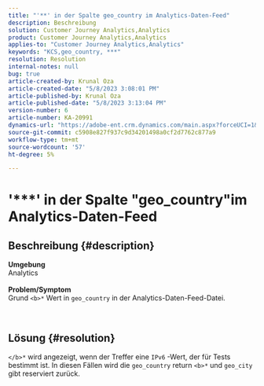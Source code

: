 ```yaml
---
title: "'**' in der Spalte geo_country im Analytics-Daten-Feed"
description: Beschreibung
solution: Customer Journey Analytics,Analytics
product: Customer Journey Analytics,Analytics
applies-to: "Customer Journey Analytics,Analytics"
keywords: "KCS,geo_country, ***"
resolution: Resolution
internal-notes: null
bug: true
article-created-by: Krunal Oza
article-created-date: "5/8/2023 3:08:01 PM"
article-published-by: Krunal Oza
article-published-date: "5/8/2023 3:13:04 PM"
version-number: 6
article-number: KA-20991
dynamics-url: "https://adobe-ent.crm.dynamics.com/main.aspx?forceUCI=1&pagetype=entityrecord&etn=knowledgearticle&id=6da6c01c-b2ed-ed11-8849-6045bd006268"
source-git-commit: c5908e827f937c9d34201498a0cf2d7762c877a9
workflow-type: tm+mt
source-wordcount: '57'
ht-degree: 5%

---
```


# &#39;\*\*\*&#39; in der Spalte &quot;geo_country&quot;im Analytics-Daten-Feed

## Beschreibung {#description}

<b>Umgebung</b><br>Analytics<br> <br><b>Problem/Symptom</b><br>Grund `<b>*` Wert in `geo_country` in der Analytics-Daten-Feed-Datei.



 

## Lösung {#resolution}

`</b>*` wird angezeigt, wenn der Treffer eine `IPv6` -Wert, der für Tests bestimmt ist. In diesen Fällen wird die `geo_country` return `<b>*` und `geo_city` gibt reserviert zurück.